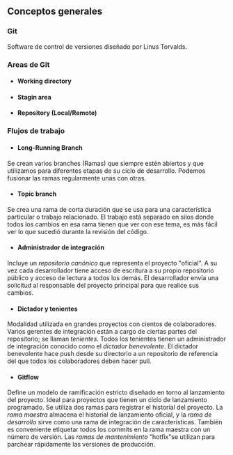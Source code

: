 ## Conceptos generales

### Git

Software de control de versiones diseñado por Linus Torvalds.

### Areas de Git

- #### Working directory
- #### Stagin area
- #### Repository (Local/Remote)

### Flujos de trabajo

- #### Long-Running Branch

Se crean varios branches (Ramas) que siempre estén abiertos y que utilizamos para diferentes etapas de su ciclo de desarrollo. Podemos fusionar las ramas regularmente unas con otras.

- #### Topic branch

Se crea una rama de corta duración que se usa para una característica particular o trabajo relacionado. El trabajo está separado en silos donde todos los cambios en esa rama tienen que ver con ese tema, es más fácil ver lo que sucedió durante la revisión del código.

- #### Administrador de integración

Incluye un *repositorio canónico* que representa el proyecto "oficial". A su vez cada desarrollador tiene acceso de escritura a su propio repositorio público y acceso de lectura a todos los  demás. El desarrollador envía una solicitud al responsable del proyecto principal para que realice sus cambios.

- #### Dictador y tenientes

Modalidad utilizada en grandes proyectos con cientos de colaboradores. Varios gerentes de integración están a cargo de ciertas partes del repositorio; se llaman *tenientes*. Todos los tenientes tienen un administrador de integración conocido como el *dictador benevolente*. El dictador benevolente hace push desde su
directorio a un repositorio de referencia del que todos los colaboradores deben hacer pull.

- #### Gitflow

Define un modelo de ramificación estricto diseñado en torno al lanzamiento del proyecto. Ideal para proyectos que tienen un ciclo de lanzamiento programado. Se utiliza dos ramas para registrar el historial del proyecto. La *rama maestra* almacena el historial de
lanzamiento oficial, y la *rama de desarrollo* sirve como una rama de integración de características. También es conveniente etiquetar todos los commits en la rama maestra con un número de
versión. Las *ramas de mantenimiento* "hotfix"se utilizan para parchear rápidamente las versiones de producción.
